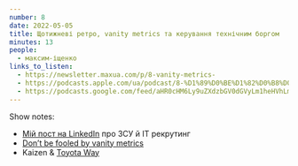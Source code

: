 ```yaml
---
number: 8
date: 2022-05-05
title: Щотижневі ретро, vanity metrics та керування технічним боргом
minutes: 13
people:
  - максим-іщенко
links_to_listen:
  - https://newsletter.maxua.com/p/8-vanity-metrics-
  - https://podcasts.apple.com/ua/podcast/8-%D1%89%D0%BE%D1%82%D0%B8%D0%B6%D0%BD%D0%B5%D0%B2%D1%96-%D1%80%D0%B5%D1%82%D1%80%D0%BE-vanity-metrics-%D1%82%D0%B0-%D0%BA%D0%B5%D1%80%D1%83%D0%B2%D0%B0%D0%BD%D0%BD%D1%8F-%D1%82%D0%B5%D1%85%D0%BD%D1%96%D1%87%D0%BD%D0%B8%D0%BC/id1616301447?i=1000559731162
  - https://podcasts.google.com/feed/aHR0cHM6Ly9uZXdzbGV0dGVyLm1heHVhLmNvbS9mZWVk/episode/aHR0cHM6Ly9uZXdzbGV0dGVyLm1heHVhLmNvbS9wLzgtdmFuaXR5LW1ldHJpY3Mt?sa=X&ved=0CAUQkfYCahcKEwjosonmtfj5AhUAAAAAHQAAAAAQAQ
---
```


Show notes:

- [Мій пост на LinkedIn][1] про ЗСУ й ІТ рекрутинг
- [Don’t be fooled by vanity metrics][2]
- Kaizen & [Toyota Way][3]

[1]: https://www.linkedin.com/feed/update/urn:li:activity:6927526581057789952/
[2]: https://techcrunch.com/2011/07/30/vanity-metrics/
[3]: https://en.wikipedia.org/wiki/The_Toyota_Way
